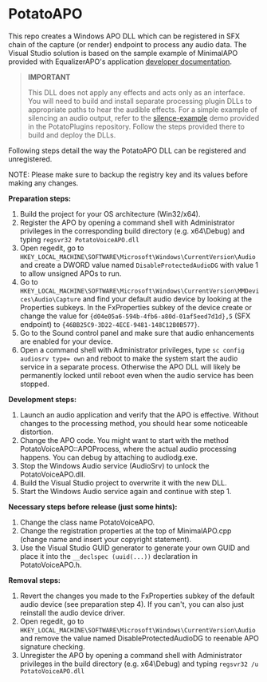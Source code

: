 # PotatoAPO
This repo creates a Windows APO DLL which can be registered in SFX chain of the capture (or render) endpoint to process any audio data. The Visual Studio solution is based on the sample example of MinimalAPO provided with EqualizerAPO's application [developer documentation](https://sourceforge.net/p/equalizerapo/wiki/Developer%20documentation/). 

>**IMPORTANT**
>
>This DLL does not apply any effects and acts only as an interface. You will need to build and install separate processing plugin DLLs to appropriate paths to hear the audible effects. For a simple example of silencing an audio output, refer to the [silence-example](https://github.com/Dybios/PotatoPlugins/tree/silence-example)
>demo provided in the PotatoPlugins repository. Follow the steps provided there to build and deploy the DLLs.

Following steps detail the way the PotatoAPO DLL can be registered and unregistered. 

NOTE: Please make sure to backup the registry key and its values before making any changes.

**Preparation steps:**
1. Build the project for your OS architecture (Win32/x64).
2. Register the APO by opening a command shell with Administrator privileges
   in the corresponding build directory (e.g. x64\Debug) and typing `regsvr32 PotatoVoiceAPO.dll`
3. Open regedit, go to `HKEY_LOCAL_MACHINE\SOFTWARE\Microsoft\Windows\CurrentVersion\Audio`
   and create a DWORD value named `DisableProtectedAudioDG` with value 1 to allow unsigned APOs to run.
4. Go to `HKEY_LOCAL_MACHINE\SOFTWARE\Microsoft\Windows\CurrentVersion\MMDevices\Audio\Capture` and
   find your default audio device by looking at the Properties subkeys. In the FxProperties subkey of the device
   create or change the value for `{d04e05a6-594b-4fb6-a80d-01af5eed7d1d},5` (SFX endpoint) to `{46BB25C9-3D22-4ECE-9481-148C12B0B577}`.
5. Go to the Sound control panel and make sure that audio enhancements are enabled for your device.
6. Open a command shell with Administrator privileges, type `sc config audiosrv type= own`
   and reboot to make the system start the audio service in a separate process. Otherwise the APO DLL will likely be
   permanently locked until reboot even when the audio service has been stopped.

**Development steps:**
1. Launch an audio application and verify that the APO is effective. Without changes to the processing method,
   you should hear some noticeable distortion.
2. Change the APO code. You might want to start with the method PotatoVoiceAPO::APOProcess, where the actual audio
   processing happens. You can debug by attaching to audiodg.exe.
3. Stop the Windows Audio service (AudioSrv) to unlock the PotatoVoiceAPO.dll.
4. Build the Visual Studio project to overwrite it with the new DLL.
5. Start the Windows Audio service again and continue with step 1.

**Necessary steps before release (just some hints):**
1. Change the class name PotatoVoiceAPO.
2. Change the registration properties at the top of MinimalAPO.cpp (change name and insert your copyright statement).
3. Use the Visual Studio GUID generator to generate your own GUID and place it into the `__declspec (uuid(...))` declaration in PotatoVoiceAPO.h.

**Removal steps:**
1. Revert the changes you made to the FxProperties subkey of the default audio device (see preparation step 4).
   If you can't, you can also just reinstall the audio device driver.
2. Open regedit, go to `HKEY_LOCAL_MACHINE\SOFTWARE\Microsoft\Windows\CurrentVersion\Audio`
   and remove the value named DisableProtectedAudioDG to reenable APO signature checking.
3. Unregister the APO by opening a command shell with Administrator privileges
   in the build directory (e.g. x64\Debug) and typing `regsvr32 /u PotatoVoiceAPO.dll`

